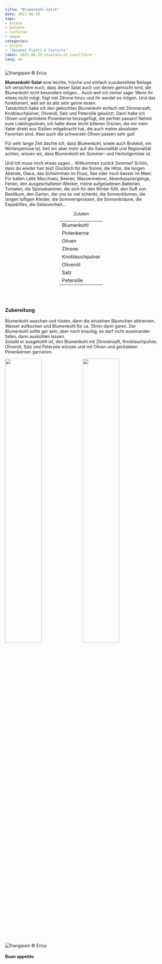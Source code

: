 ```yaml
---
title: "Blumenkohl-Salat"
date: 2021-06-29
tags: 
- estate
- autunno
- contorno
- vegan
categories:
- Salato
- "Secondi Piatti e Contorni"
label: 2021-06-29-insalata-di-cavolfiore
lang: de
---
```

![](../2021-06-29-insalata-di-cavolfiore/header.jpeg "frangipani © Erica")

**Blumenkohl-Salat** eine leichte, frische und einfach zuzubereitete Beilage. Ich versichere euch, dass dieser Salat auch von denen gemocht wird, die Blumenkohl nicht besonders mögen... Auch weil ich immer sage: Wenn ihr etwas nicht mögt, fügt viel Zitrone hinzu und ihr werdet es mögen. Und das funktioniert, weil wir es alle sehr gerne essen.
<br />
Tatsächlich habe ich den gekochten Blumenkohl einfach mit Zitronensaft, Knoblauchpulver, Olivenöl, Salz und Petersilie gewürzt. Dann habe ich Oliven und geröstete Pinienkerne hinzugefügt, die perfekt passen! Nehmt eure Lieblingsoliven, ich hatte diese leicht bitteren Grünen, die mir mein Vater direkt aus Sizilien mitgebracht hat, die auch meine absoluten Favoriten sind. Aber auch die schwarzen Oliven passen sehr gut!

Für sehr lange Zeit dachte ich, dass Blumenkohl, sowie auch Brokkoli, ein Wintergemüse ist. Seit wir aber mehr auf die Saisonalität und Regionalität achten, wissen wir, dass Blumenkohl ein Sommer- und Herbstgemüse ist.

Und ich muss noch etwas sagen... Willkommen zurück Sommer! Schön, dass du wieder hier bist! Glücklich für die Sonne, die Hitze, die langen Abende, Glace, das Schwimmen im Fluss, See oder noch besser im Meer. Für kalten Latte Macchiato, Beeren, Wassermelone, Abendspaziergänge, Ferien, den ausgeschalteten Wecker, meine aufgeladenen Batterien, Tomaten, die Speisekammer, die sich für den Winter füllt, den Duft von Basilikum, den Garten, der uns so viel schenkt, die Sonnenblumen, die langen luftigen Kleider, die Sommersprossen, die Sonnenbräune, die Espadrilles, die Gelassenheit...


<div id="wrapper" style="text-align: center">
  <div id="yourdiv" style="display: inline-block;">
    <div class="ingredients" itemscope itemtype="http://schema.org/Recipe">
      <span itemprop="name" style="display:none;">Blumenkohl-Salat</span>
      <div class="ingredients-title">Zutaten</div>
      <table>
        <tbody>
          </tr>
          <tr itemprop="recipeIngredient">
            <td>Blumenkohl</td>
          </tr>
          <tr itemprop="recipeIngredient">
            <td>Pinienkerne</td>
          </tr>
          <tr itemprop="recipeIngredient">
            <td>Oliven</td>
          </tr>
          <tr itemprop="recipeIngredient">
            <td>Zitrone</td>
          </tr>
          <tr itemprop="recipeIngredient">
            <td>Knoblauchpulver</td>
          </tr>
          <tr itemprop="recipeIngredient">
            <td>Olivenöl</td>
          </tr>
          <tr itemprop="recipeIngredient">
            <td>Salz</td>
          </tr>
          <tr itemprop="recipeIngredient">
            <td>Petersilie</td>
          </tr>
        </tbody>
      </table>
      <br></br>
    </div>
  </div>
</div>


<h3>
  <font color="grey">
    <i class="fa fa-cogs"></i>
  </font> Zubereitung
</h3>

Blumenkohl waschen und rüsten, dann die einzelnen Bäumchen abtrennen. Wasser aufkochen und Blumenkohl für ca. 10min darin garen. Der Blumenkohl sollte gar sein, aber noch knackig, es darf nicht auseinander fallen, dann auskühlen lassen.
<br />
Sobald er ausgekühlt ist, den Blumenkohl mit Zitronensaft, Knoblauchpulver, Olivenöl, Salz und Petersilie würzen und mit Oliven und gerösteten Pinienkernen garnieren.

<p>
  <div style="width: 100%; margin-bottom: 0">
    <img style="float: left; width: 49%; margin-right: 1%" src="../2021-06-29-insalata-di-cavolfiore/risultato1.jpeg" alt="" title="frangipani © Erica" />
    <img style="float: left; width: 49%; margin-left: 1%" src="../2021-06-29-insalata-di-cavolfiore/risultato2.jpeg" alt="" title="frangipani © Erica" />
    <div style="clear: both"></div>
  </div>
</p>

![](../2021-06-29-insalata-di-cavolfiore/risultato3.jpeg "frangipani © Erica")

<h4>Buon appetito
  <font color="red">
    <i class="fa fa-smile-o"></i>
  </font>
</h4>